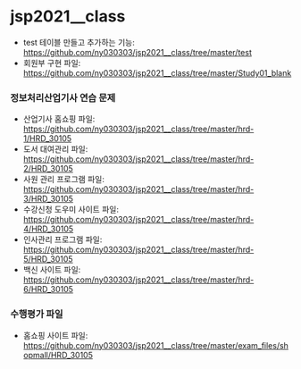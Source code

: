 # jsp2021__class

* test 테이블 만들고 추가하는 기능: https://github.com/ny030303/jsp2021__class/tree/master/test
* 회원부 구현 파일: https://github.com/ny030303/jsp2021__class/tree/master/Study01_blank

### 정보처리산업기사 연습 문제
* 산업기사 홈쇼핑 파일: https://github.com/ny030303/jsp2021__class/tree/master/hrd-1/HRD_30105
* 도서 대여관리 파일: https://github.com/ny030303/jsp2021__class/tree/master/hrd-2/HRD_30105
* 사원 관리 프로그램 파일: https://github.com/ny030303/jsp2021__class/tree/master/hrd-3/HRD_30105
* 수강신청 도우미 사이트 파일: https://github.com/ny030303/jsp2021__class/tree/master/hrd-4/HRD_30105
* 인사관리 프로그램 파일: https://github.com/ny030303/jsp2021__class/tree/master/hrd-5/HRD_30105
* 백신 사이트 파일: https://github.com/ny030303/jsp2021__class/tree/master/hrd-6/HRD_30105

### 수행평가 파일
* 홈쇼핑 사이트 파일: https://github.com/ny030303/jsp2021__class/tree/master/exam_files/shopmall/HRD_30105
